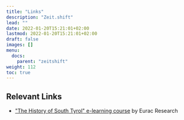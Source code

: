 ```yaml
---
title: "Links"
description: "Zeit.shift"
lead: ""
date: 2022-01-20T15:21:01+02:00
lastmod: 2022-01-20T15:21:01+02:00
draft: false
images: []
menu:
  docs:
    parent: "zeitshift"
weight: 112
toc: true
---
```


<!--{{< alert icon="💡" text="You can change the commands in the scripts section of `./package.json`." >}}-->


## Relevant Links

* ["The History of South Tyrol" e-learning course](https://e-learning.eurac.edu/en/history-of-south-tyrol/#/) by Eurac Research
